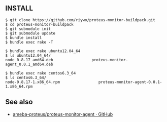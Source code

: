 ## INSTALL

    $ git clone https://github.com/riywo/proteus-monitor-buildpack.git
    $ cd proteus-monitor-buildpack
    $ git submodule init
    $ git submodule update
    $ bundle install
    $ bundle exec rake -T

    $ bundle exec rake ubuntu12.04_64
    $ ls ubuntu12.04_64/
    node_0.8.17_amd64.deb                 proteus-monitor-agent_0.0.1_amd64.deb

    $ bundle exec rake centos6.3_64
    $ ls centos6.3_64/
    node-0.8.17-1.x86_64.rpm                 proteus-monitor-agent-0.0.1-1.x86_64.rpm

## See also

- [ameba-proteus/proteus-monitor-agent · GitHub](https://github.com/ameba-proteus/proteus-monitor-agent)
